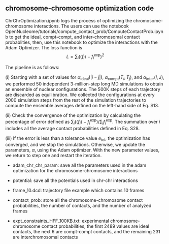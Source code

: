 ## chromosome-chromosome optimization code

ChrChrOptimization.ipynb logs the process of optimizing the chromosome-chromosome interactions. The users can use the notebook OpenNucleome/tutorials/compute_contact_prob/ComputeContactProb.ipynb to get the ideal, compt-compt, and inter-chromosomal contact probablities, then, use this notebook to optimize the interactions with the Adam Optimizer. The loss function is $$L = \sum_i (\left< f_i\right> - f_i^\text{exp})^2$$

The pipeline is as follows:

(i) Starting with a set of values for $\alpha_\mathrm{ideal}(|i-j|)$, $\alpha_\mathrm{compt}(T_i, T_j)$, and $\alpha_\mathrm{inter}(I,J)$,  we performed 50 independent 3-million-step long MD simulations to obtain an ensemble of nuclear configurations. The 500K steps of each trajectory are discarded as equilibration. We collected the configurations at every 2000 simulation steps from the rest of the simulation trajectories to compute the ensemble averages defined on the left-hand side of Eq. S13. 

(ii) Check the convergence of the optimization by calculating the percentage of error defined as $\sum_i(\left< f_i\right>-f_i^\text{exp})/\sum_i f_i^\text{exp}$. The summation over $i$ includes all the average contact probabilities defined in Eq. S28.

(iii) If the error is less than a tolerance value $e_\text{tol}$, the optimization has converged, and we stop the simulations. Otherwise, we update the parameters, $\alpha$, using the Adam optimizer. With the new parameter values, we return to step one and restart the iteration.

- adam_chr_chr_param: save all the parameters used in the adam optimization for the chromosome-chromosome interactions

- potential: save all the potentials used in chr-chr interactions

- frame_10.dcd: trajectory file example which contains 10 frames

- contact_prob: store all the chromosome-chromosome contact probabilities, the number of contacts, and the number of analyzed frames

- expt_constraints_HFF_100KB.txt: experimental chromosome-chromosome contact probabilities, the first 2489 values are ideal contacts, the next 6 are compt-compt contacts, and the remaining 231 are interchromosomal contacts
